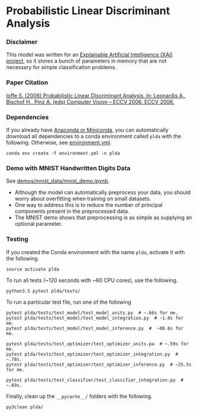 # Probabilistic Linear Discriminant Analysis

### Disclaimer
This model was written for
 an [Explainable Artificial Intelligence (XAI) project](
     http://shaftolab.com/people.html), 
 so it stores a bunch of parameters in memory that 
 are not necessary for simple classification problems.

### Paper Citation
[Ioffe S. (2006) Probabilistic Linear Discriminant Analysis. 
 In: Leonardis A., Bischof H., Pinz A. (eds) Computer Vision – ECCV 2006. 
 ECCV 2006.](
 https://link.springer.com/chapter/10.1007/11744085_41)

### Dependencies
If you already have 
 [Anaconda or Miniconda](
  https://conda.io/docs/user-guide/install/index.html),
 you can automatically download all dependencies to a conda environment 
 called `plda` with the following. 
Otherwise, see [environment.yml](./environment.yml).

```conda env create -f environment.yml -n plda```

### Demo with MNIST Handwritten Digits Data
See [demos/mnist_data/mnist_demo.ipynb](
     ./demos/mnist_data/mnist_demo.ipynb).
- Although the model can automatically preprocess your data, 
   you should worry about overfitting when training on small datasets.
- One way to address this is to reduce the number of principal components 
   present in the preprocessed data.
- The MNIST demo shows that preprocessing is as simple as supplying 
   an optional parameter.

### Testing
If you created the Conda environment with the name `plda`, 
 activate it with the following.
``` shell
source activate plda
```

To run all tests (~120 seconds with ~60 CPU cores), use the following.
``` shell
python3.5 pytest plda/tests/
```

To run a particular test file, run one of the following
``` shell
pytest plda/tests/test_model/test_model_units.py  # ~.66s for me.
pytest plda/tests/test_model/test_model_integration.py  # ~1.0s for me.
pytest plda/tests/test_model/test_model_inference.py  #  ~80.6s for me.

pytest plda/tests/test_optimizer/test_optimizer_units.pa  # ~.59s for me.
pytest plda/tests/test_optimizer/test_optimizer_integration.py  # ~.78s.
pytest plda/tests/test_optimizer/test_optimizer_inference.py  # ~25.3s for me.

pytest plda/tests/test_classifier/test_classifier_integration.py  # ~.69s.
```

Finally, 
 clean up the `__pycache__/` folders with the following.
``` shell
py3clean plda/
```
